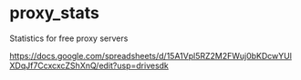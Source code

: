 # proxy_stats
Statistics for free proxy servers



https://docs.google.com/spreadsheets/d/15A1Vpl5RZ2M2FWuj0bKDcwYUlXDqJf7CcxcxcZShXnQ/edit?usp=drivesdk
